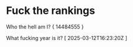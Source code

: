 # Fuck the rankings

Who the hell am I?
{ 14484555 }

What fucking year is it?
[ 2025-03-12T16:23:20Z ]
